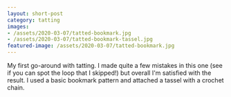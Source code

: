 ```yaml
---
layout: short-post
category: tatting
images: 
- /assets/2020-03-07/tatted-bookmark.jpg
- /assets/2020-03-07/tatted-bookmark-tassel.jpg
featured-image: /assets/2020-03-07/tatted-bookmark.jpg
---
```

My first go-around with tatting. I made quite a few mistakes in this one (see if you can spot the loop that I skipped!) but overall I'm satisfied with the result. I used a basic bookmark pattern and attached a tassel with a crochet chain.